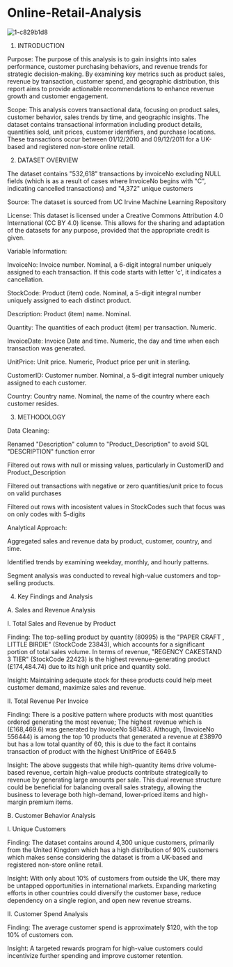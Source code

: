 # Online-Retail-Analysis

![1-c829b1d8](https://github.com/user-attachments/assets/3eb68d82-1bf5-499b-b755-286182b2b7b2)


1. INTRODUCTION

Purpose: The purpose of this analysis is to gain insights into sales performance, customer purchasing behaviors, and revenue trends for strategic decision-making. By examining key metrics such as product sales, revenue by transaction, customer spend, and geographic distribution, this report aims to provide actionable recommendations to enhance revenue growth and customer engagement.

Scope: This analysis covers transactional data, focusing on product sales, customer behavior, sales trends by time, and geographic insights. The dataset contains transactional information including product details, quantities sold, unit prices, customer identifiers, and purchase locations. These transactions occur between 01/12/2010 and 09/12/2011 for a UK-based and registered non-store online retail.



2. DATASET OVERVIEW

The dataset contains "532,618" transactions by invoiceNo excluding NULL fields (which is as a result of cases where InvoiceNo begins with "C", indicating cancelled transactions) and "4,372" unique customers 

Source: The dataset is sourced from UC Irvine Machine Learning Repository

License: This dataset is licensed under a Creative Commons Attribution 4.0 International (CC BY 4.0) license.
This allows for the sharing and adaptation of the datasets for any purpose, provided that the appropriate credit is given.

Variable Information:

InvoiceNo: Invoice number. Nominal, a 6-digit integral number uniquely assigned to each transaction. If this code starts with letter 'c', it indicates a cancellation. 

StockCode: Product (item) code. Nominal, a 5-digit integral number uniquely assigned to each distinct product.

Description: Product (item) name. Nominal.

Quantity: The quantities of each product (item) per transaction. Numeric.	

InvoiceDate: Invoice Date and time. Numeric, the day and time when each transaction was generated.

UnitPrice: Unit price. Numeric, Product price per unit in sterling.

CustomerID: Customer number. Nominal, a 5-digit integral number uniquely assigned to each customer.

Country: Country name. Nominal, the name of the country where each customer resides. 



3. METHODOLOGY
   
Data Cleaning:

Renamed "Description" column to "Product_Description" to avoid SQL "DESCRIPTION" function error

Filtered out rows with null or missing values, particularly in CustomerID and Product_Description

Filtered out transactions with negative or zero quantities/unit price to focus on valid purchases

Filtered out rows with incosistent values in StockCodes such that focus was on only codes with 5-digits

Analytical Approach:

Aggregated sales and revenue data by product, customer, country, and time.

Identified trends by examining weekday, monthly, and hourly patterns.

Segment analysis was conducted to reveal high-value customers and top-selling products.


4. Key Findings and Analysis
   
A. Sales and Revenue Analysis

I. Total Sales and Revenue by Product

Finding: The top-selling product by quantity (80995) is the "PAPER CRAFT , LITTLE BIRDIE" (StockCode 23843), which accounts for a significant portion of total sales volume. In terms of revenue, "REGENCY CAKESTAND 3 TIER" (StockCode 22423) is the highest revenue-generating product (£174,484.74) due to its high unit price and quantity sold.

Insight: Maintaining adequate stock for these products could help meet customer demand, maximize sales and revenue.

II. Total Revenue Per Invoice

Finding: There is a positive pattern where products with most quantities ordered generating the most revenue; The highest revenue which is (£168,469.6) was generated by InvoiceNo 581483. Although, (InvoiceNo 556444) is among the top 10 products that generated a revenue at £38970 but has a low total quantity of 60, this is due to the fact it contains transaction of product with the highest UnitPrice of £649.5 

Insight: The above suggests that while high-quantity items drive volume-based revenue, certain high-value products contribute strategically to revenue by generating large amounts per sale. This dual revenue structure could be beneficial for balancing overall sales strategy, allowing the business to leverage both high-demand, lower-priced items and high-margin premium items.

B. Customer Behavior Analysis

I. Unique Customers
   
Finding: The dataset contains around 4,300 unique customers, primarily from the United Kingdom which has a high distribution of 90% customers which makes sense considering the dataset is from a UK-based and registered non-store online retail.

Insight: With only about 10% of customers from outside the UK, there may be untapped opportunities in international markets. Expanding marketing efforts in other countries could diversify the customer base, reduce dependency on a single region, and open new revenue streams.

II. Customer Spend Analysis

Finding: The average customer spend is approximately $120, with the top 10% of customers con.

Insight: A targeted rewards program for high-value customers could incentivize further spending and improve customer retention.





